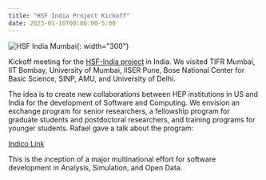 ```yaml
---
title: "HSF India Project Kickoff"
date: 2023-01-16T00:00:00-5:00
---
```


![HSF India Mumbai](http://people.umass.edu/rclsa/images/tifr_meeting_crop.jpg){: width="300"}

Kickoff meeting for the [HSF-India project](http://research-software-collaborations.org/) in India. We visited TIFR Mumbai, IIT Bombay, University of Mumbai, IISER Pune, Bose National Center for Basic Science, SINP, AMU, and University of Delhi.

The idea is to create new collaborations between HEP institutions in US and India for the development of Software and Computing. We envision an exchange program for senior researchers, a fellowship program for graduate students and postdoctoral researchers, and training programs for younger students. Rafael gave a talk about the program:

[Indico Link](https://indico.cern.ch/event/1241756/)

This is the inception of a major multinational effort for software development in Analysis, Simulation, and Open Data.
